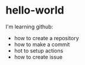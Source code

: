 # hello-world
I'm learning github:
* how to create a repository
* how to make a commit
* hot to setup actions
* how to create issue
